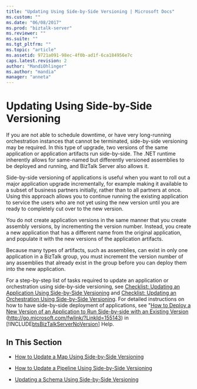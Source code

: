 ```yaml
---
title: "Updating Using Side-by-Side Versioning | Microsoft Docs"
ms.custom: ""
ms.date: "06/08/2017"
ms.prod: "biztalk-server"
ms.reviewer: ""
ms.suite: ""
ms.tgt_pltfrm: ""
ms.topic: "article"
ms.assetid: 9721a091-98ec-4f0b-ad1f-6ca184956e7c
caps.latest.revision: 2
author: "MandiOhlinger"
ms.author: "mandia"
manager: "anneta"
---
```

# Updating Using Side-by-Side Versioning
If you are not able to schedule downtime, or have very long-running orchestration instances that cannot be terminated, side-by-side versioning may be required. In this type of upgrade, two versions of the same application or application artifacts run side-by-side. The .NET runtime inherently allows for same-named but differently versioned assemblies to be deployed and running, and BizTalk Server also allows it.  
  
 Side-by-side versioning of applications is useful when you want to roll out a major application upgrade incrementally, for example making it available to a subset of business partners initially, rather than to all partners at once. Using this approach allows you to continue running the existing application to service the users who are not yet using the new version until you are ready to completely cut over to the new version.  
  
 You do not create application versions in the same manner that you create assembly versions, by incrementing the version number. Instead, you create a new application that has a different name from the original application, and populate it with the new versions of the application artifacts.  
  
 Because many types of artifacts, such as assemblies, can exist in only one application in a BizTalk group, you must increment the version number of any assemblies that already exist in the group before you can deploy them into the new application.  
  
 For a step-by-step list of tasks required to update an application or orchestration using side-by-side versioning, see [Checklist: Updating an Application Using Side-by-Side Versioning](../technical-guides/checklist-updating-an-application-using-side-by-side-versioning.md) and [Checklist: Updating an Orchestration Using Side-by-Side Versioning](../technical-guides/checklist-updating-an-orchestration-using-side-by-side-versioning.md). For detailed instructions on how to have side-by-side deployment of applications, see "[How to Deploy a New Version of an Application to Run Side-by-side with an Existing Version](http://go.microsoft.com/fwlink/?LinkId=155143) (http://go.microsoft.com/fwlink/?LinkId=155143) in [!INCLUDE[btsBizTalkServerNoVersion](../includes/btsbiztalkservernoversion-md.md)] Help.  
  
## In This Section  
  
-   [How to Update a Map Using Side-by-Side Versioning](../technical-guides/how-to-update-a-map-using-side-by-side-versioning.md)  
  
-   [How to Update a Pipeline Using Side-by-Side Versioning](../technical-guides/how-to-update-a-pipeline-using-side-by-side-versioning.md)  
  
-   [Updating a Schema Using Side-by-Side Versioning](../technical-guides/updating-a-schema-using-side-by-side-versioning.md)